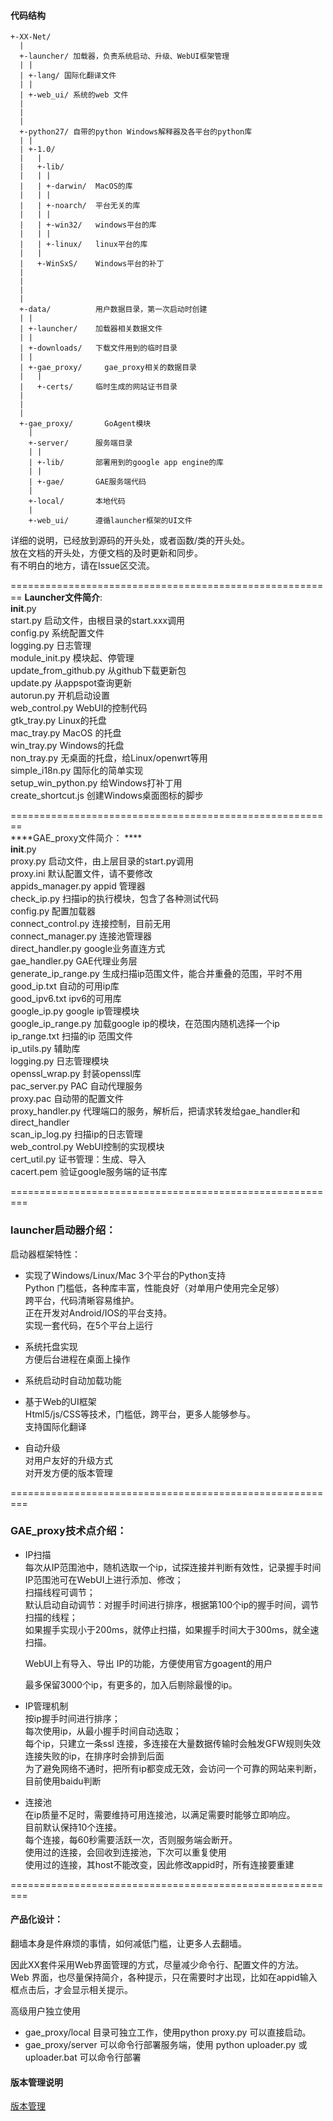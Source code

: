


#### 代码结构  
```
+-XX-Net/  
  |  
  +-launcher/ 加载器，负责系统启动、升级、WebUI框架管理  
  | |  
  | +-lang/ 国际化翻译文件  
  | |  
  | +-web_ui/ 系统的web 文件  
  |  
  |  
  |  
  +-python27/ 自带的python Windows解释器及各平台的python库  
  | |  
  | +-1.0/  
  |   |  
  |   +-lib/  
  |   | |  
  |   | +-darwin/  MacOS的库  
  |   | |  
  |   | +-noarch/  平台无关的库  
  |   | |  
  |   | +-win32/   windows平台的库  
  |   | |  
  |   | +-linux/   linux平台的库  
  |   |  
  |   +-WinSxS/    Windows平台的补丁  
  |   
  |  
  |  
  |  
  +-data/          用户数据目录，第一次启动时创建  
  | |  
  | +-launcher/    加载器相关数据文件  
  | |  
  | +-downloads/   下载文件用到的临时目录  
  | |  
  | +-gae_proxy/     gae_proxy相关的数据目录  
  |   |  
  |   +-certs/     临时生成的网站证书目录  
  |  
  |  
  |  
  +-gae_proxy/       GoAgent模块  
    |  
    +-server/      服务端目录  
    | |  
    | +-lib/       部署用到的google app engine的库  
    | |  
    | +-gae/       GAE服务端代码  
    |  
    +-local/       本地代码  
    |  
    +-web_ui/      遵循launcher框架的UI文件    
```
  详细的说明，已经放到源码的开头处，或者函数/类的开头处。  
放在文档的开头处，方便文档的及时更新和同步。  
有不明白的地方，请在Issue区交流。  
 
======================================================== 
****Launcher文件简介****:  
__init__.py  
start.py                   启动文件，由根目录的start.xxx调用  
config.py                  系统配置文件  
logging.py                 日志管理  
module_init.py             模块起、停管理  
update_from_github.py      从github下载更新包  
update.py                  从appspot查询更新  
autorun.py                 开机启动设置  
web_control.py             WebUI的控制代码  
gtk_tray.py                Linux的托盘  
mac_tray.py                MacOS 的托盘  
win_tray.py                Windows的托盘  
non_tray.py                无桌面的托盘，给Linux/openwrt等用  
simple_i18n.py             国际化的简单实现  
setup_win_python.py        给Windows打补丁用  
create_shortcut.js         创建Windows桌面图标的脚步  
  
========================================================  
****GAE_proxy文件简介： ****  
__init__.py  
proxy.py                   启动文件，由上层目录的start.py调用  
proxy.ini                  默认配置文件，请不要修改  
appids_manager.py          appid 管理器  
check_ip.py                扫描ip的执行模块，包含了各种测试代码  
config.py                  配置加载器  
connect_control.py         连接控制，目前无用  
connect_manager.py         连接池管理器  
direct_handler.py          google业务直连方式  
gae_handler.py             GAE代理业务层  
generate_ip_range.py       生成扫描ip范围文件，能合并重叠的范围，平时不用  
good_ip.txt                自动的可用ip库  
good_ipv6.txt              ipv6的可用库  
google_ip.py               google ip管理模块  
google_ip_range.py         加载google ip的模块，在范围内随机选择一个ip  
ip_range.txt               扫描的ip 范围文件  
ip_utils.py                辅助库  
logging.py                 日志管理模块  
openssl_wrap.py            封装openssl库  
pac_server.py              PAC 自动代理服务  
proxy.pac                  自动带的配置文件  
proxy_handler.py           代理端口的服务，解析后，把请求转发给gae_handler和direct_handler  
scan_ip_log.py             扫描ip的日志管理  
web_control.py             WebUI控制的实现模块  
cert_util.py               证书管理：生成、导入  
cacert.pem                 验证google服务端的证书库  
  
=========================================================  
### launcher启动器介绍：  
  启动器框架特性：  
+ 实现了Windows/Linux/Mac 3个平台的Python支持  
  Python 门槛低，各种库丰富，性能良好（对单用户使用完全足够）  
  跨平台，代码清晰容易维护。  
  正在开发对Android/IOS的平台支持。  
  实现一套代码，在5个平台上运行  
  
+ 系统托盘实现  
  方便后台进程在桌面上操作  
  
+ 系统启动时自动加载功能  
  
+ 基于Web的UI框架  
  Html5/js/CSS等技术，门槛低，跨平台，更多人能够参与。  
  支持国际化翻译    
  
+ 自动升级  
  对用户友好的升级方式  
  对开发方便的版本管理  
  
  
=========================================================  
### GAE_proxy技术点介绍：  
+ IP扫描  
  每次从IP范围池中，随机选取一个ip，试探连接并判断有效性，记录握手时间  
  IP范围池可在WebUI上进行添加、修改；  
  扫描线程可调节；  
  默认启动自动调节：对握手时间进行排序，根据第100个ip的握手时间，调节扫描的线程；  
    如果握手实现小于200ms，就停止扫描，如果握手时间大于300ms，就全速扫描。  
  
  WebUI上有导入、导出 IP的功能，方便使用官方goagent的用户  
  
  最多保留3000个ip，有更多的，加入后剔除最慢的ip。  
   
+ IP管理机制  
  按ip握手时间进行排序；  
  每次使用ip，从最小握手时间自动选取；  
  每个ip，只建立一条ssl 连接，多连接在大量数据传输时会触发GFW规则失效    
  连接失败的ip，在排序时会排到后面  
  为了避免网络不通时，把所有ip都变成无效，会访问一个可靠的网站来判断，目前使用baidu判断  
    
+ 连接池  
  在ip质量不足时，需要维持可用连接池，以满足需要时能够立即响应。  
  目前默认保持10个连接。  
  每个连接，每60秒需要活跃一次，否则服务端会断开。  
  使用过的连接，会回收到连接池，下次可以重复使用  
  使用过的连接，其host不能改变，因此修改appid时，所有连接要重建  
   
  
=========================================================  
#### 产品化设计：  
翻墙本身是件麻烦的事情，如何减低门槛，让更多人去翻墙。  
  
因此XX套件采用Web界面管理的方式，尽量减少命令行、配置文件的方法。  
Web 界面，也尽量保持简介，各种提示，只在需要时才出现，比如在appid输入框点击后，才会显示相关提示。  
  
高级用户独立使用
+ gae_proxy/local 目录可独立工作，使用python proxy.py 可以直接启动。  
+ gae_proxy/server 可以命令行部署服务端，使用 python uploader.py 或 uploader.bat 可以命令行部署

#### 版本管理说明
[版本管理](https://github.com/XX-net/XX-Net/wiki/%E7%89%88%E6%9C%AC%E7%AE%A1%E7%90%86)